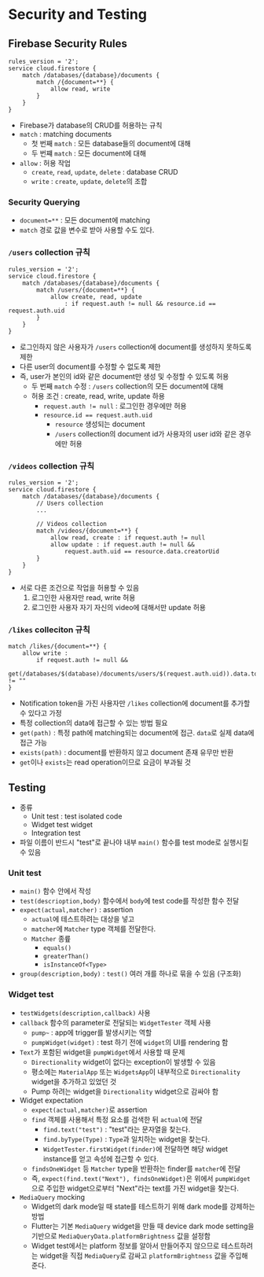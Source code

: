 # Security and Testing

## Firebase Security Rules

```
rules_version = '2';
service cloud.firestore {
    match /databases/{database}/documents {
        match /{document=**} {
            allow read, write
        }
    }
}
```

- Firebase가 database의 CRUD를 허용하는 규칙
- `match` : matching documents
  - 첫 번째 `match` : 모든 database들의 document에 대해
  - 두 번쨰 `match` : 모든 document에 대해
- `allow` : 허용 작업
  - `create`, `read`, `update`, `delete` : database CRUD
  - `write` : `create`, `update`, `delete`의 조합

### Security Querying

- `document=**` : 모든 document에 matching
- `match` 경로 값을 변수로 받아 사용할 수도 있다.

### `/users` collection 규칙

```
rules_version = '2';
service cloud.firestore {
    match /databases/{database}/documents {
        match /users/{document=**} {
            allow create, read, update
                : if request.auth != null && resource.id == request.auth.uid
        }
    }
}
```

- 로그인하지 않은 사용자가 `/users` collection에 document를 생성하지 못하도록 제한
- 다른 user의 document를 수정할 수 없도록 제한
- 즉, user가 본인의 id와 같은 document만 생성 및 수정할 수 있도록 허용
  - 두 번째 `match` 수정 : `/users` collection의 모든 document에 대해
  - 허용 조건 : create, read, write, update 하용
    - `request.auth != null` : 로그인한 경우에만 허용
    - `resource.id == request.auth.uid`
      - `resource` 생성되는 document
      - `/users` collection의 document id가 사용자의 user id와 같은 경우에만 허용

### `/videos` collection 규칙

```
rules_version = '2';
service cloud.firestore {
    match /databases/{database}/documents {
        // Users collection
        ...

        // Videos collection
        match /videos/{document=**} {
            allow read, create : if request.auth != null
            allow update : if request.auth != null &&
                request.auth.uid == resource.data.creatorUid
        }
    }
}
```

- 서로 다른 조건으로 작업을 허용할 수 있음
  1. 로그인한 사용자만 read, write 허용
  2. 로그인한 사용자 자기 자신의 video에 대해서만 update 허용

### `/likes` colleciton 규칙

```
match /likes/{document=**} {
    allow write :
        if request.auth != null &&
            get(/databases/$(database)/documents/users/$(request.auth.uid)).data.token != ""
}
```

- Notification token을 가진 사용자만 `/likes` collection에 document를 추가할 수 있다고 가정
- 특정 collection의 data에 접근할 수 있는 방법 필요
- `get(path)` : 특정 path에 matching되는 document에 접근. `data`로 실제 data에 접근 가능
- `exists(path)` : document를 반환하지 않고 document 존재 유무만 반환
- `get`이나 `exists`는 read operation이므로 요금이 부과될 것

## Testing

- 종류
  - Unit test : test isolated code
  - Widget test widget
  - Integration test
- 파일 이름이 반드시 "test"로 끝나야 내부 `main()` 함수를 test mode로 실행시킬 수 있음

### Unit test

- `main()` 함수 안에서 작성
- `test(descrioption,body)` 함수에서 `body`에 test code를 작성한 함수 전달
- `expect(actual,matcher)` : assertion
  - `actual`에 테스트하려는 대상을 넣고
  - `matcher`에 `Matcher` type 객체를 전달한다.
  - `Matcher` 종륲
    - `equals()`
    - `greaterThan()`
    - `isInstanceOf<Type>`
- `group(description,body)` : `test()` 여러 개를 하나로 묶을 수 있음 (구조화)

### Widget test

- `testWidgets(description,callback)` 사용
- `callback` 함수의 parameter로 전달되는 `WidgetTester` 객체 사용
  - `pump~` : app에 trigger를 발생시키는 역할
  - `pumpWidget(widget)` : test 하기 전에 `widget`의 UI를 rendering 함
- `Text`가 포함된 widget을 `pumpWidget`에서 사용할 때 문제
  - `Directionality` widget이 없다는 exception이 발생할 수 있음
  - 평소에는 `MaterialApp` 또는 `WidgetsApp`이 내부적으로 `Directionality` widget을 추가하고 있었던 것
  - Pump 하려는 widget을 `Directionality` widget으로 감싸야 함
- Widget expectation
  - `expect(actual,matcher)`로 assertion
  - `find` 객체를 사용해서 특정 요소를 검색한 뒤 `actual`에 전달
    - `find.text("test")` : "test"라는 문자열을 찾는다.
    - `find.byType(Type)` : `Type`과 일치하는 widget을 찾는다.
    - `WidgetTester.firstWidget(finder)`에 전달하면 해당 widget instance를 얻고 속성에 접근할 수 있다.
  - `findsOneWidget` 등 `Matcher` type을 반환하는 finder를 `matcher`에 전달
  - 즉, `expect(find.text("Next"), findsOneWidget)`은 위에서 `pumpWidget`으로 주입한 widget으로부터 "Next"라는 text를 가진 widget을 찾는다.
- `MediaQuery` mocking
  - Widget의 dark mode일 때 state를 테스트하기 위해 dark mode를 강제하는 방법
  - Flutter는 기본 `MediaQuery` widget을 만들 때 device dark mode setting을 기반으로 `MediaQueryData.platformBrightness` 값을 설정함
  - Widget test에서는 platform 정보를 알아서 만들어주지 않으므로 테스트하려는 widget을 직접 `MediaQuery`로 감싸고 `platformBrightness` 값을 주입해 준다.
